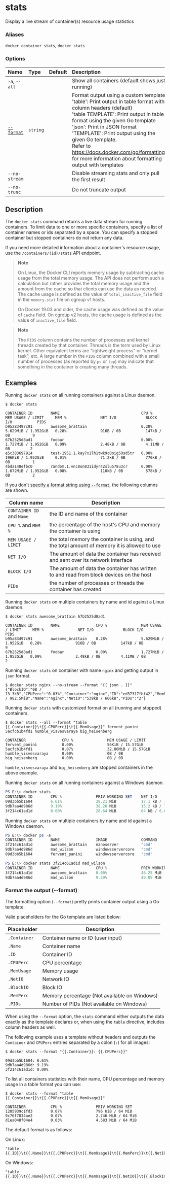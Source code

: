 # stats

<!---MARKER_GEN_START-->
Display a live stream of container(s) resource usage statistics

### Aliases

`docker container stats`, `docker stats`

### Options

| Name                  | Type     | Default | Description                                                                                                                                                                                                                                                                                                                                                                                                                          |
|:----------------------|:---------|:--------|:-------------------------------------------------------------------------------------------------------------------------------------------------------------------------------------------------------------------------------------------------------------------------------------------------------------------------------------------------------------------------------------------------------------------------------------|
| `-a`, `--all`         |          |         | Show all containers (default shows just running)                                                                                                                                                                                                                                                                                                                                                                                     |
| [`--format`](#format) | `string` |         | Format output using a custom template:<br>'table':            Print output in table format with column headers (default)<br>'table TEMPLATE':   Print output in table format using the given Go template<br>'json':             Print in JSON format<br>'TEMPLATE':         Print output using the given Go template.<br>Refer to https://docs.docker.com/go/formatting/ for more information about formatting output with templates |
| `--no-stream`         |          |         | Disable streaming stats and only pull the first result                                                                                                                                                                                                                                                                                                                                                                               |
| `--no-trunc`          |          |         | Do not truncate output                                                                                                                                                                                                                                                                                                                                                                                                               |


<!---MARKER_GEN_END-->

## Description

The `docker stats` command returns a live data stream for running containers. To
limit data to one or more specific containers, specify a list of container names
or ids separated by a space. You can specify a stopped container but stopped
containers do not return any data.

If you need more detailed information about a container's resource usage, use
the `/containers/(id)/stats` API endpoint.

> **Note**
>
> On Linux, the Docker CLI reports memory usage by subtracting cache usage from
> the total memory usage. The API does not perform such a calculation but rather
> provides the total memory usage and the amount from the cache so that clients
> can use the data as needed. The cache usage is defined as the value of
> `total_inactive_file` field in the `memory.stat` file on cgroup v1 hosts.
>
> On Docker 19.03 and older, the cache usage was defined as the value of `cache`
> field. On cgroup v2 hosts, the cache usage is defined as the value of
> `inactive_file` field.

> **Note**
>
> The `PIDS` column contains the number of processes and kernel threads created
> by that container. Threads is the term used by Linux kernel. Other equivalent
> terms are "lightweight process" or "kernel task", etc. A large number in the
> `PIDS` column combined with a small number of processes (as reported by `ps`
> or `top`) may indicate that something in the container is creating many threads.

## Examples

Running `docker stats` on all running containers against a Linux daemon.

```console
$ docker stats

CONTAINER ID        NAME                                    CPU %               MEM USAGE / LIMIT     MEM %               NET I/O             BLOCK I/O           PIDS
b95a83497c91        awesome_brattain                        0.28%               5.629MiB / 1.952GiB   0.28%               916B / 0B           147kB / 0B          9
67b2525d8ad1        foobar                                  0.00%               1.727MiB / 1.952GiB   0.09%               2.48kB / 0B         4.11MB / 0B         2
e5c383697914        test-1951.1.kay7x1lh1twk9c0oig50sd5tr   0.00%               196KiB / 1.952GiB     0.01%               71.2kB / 0B         770kB / 0B          1
4bda148efbc0        random.1.vnc8on831idyr42slu578u3cr      0.00%               1.672MiB / 1.952GiB   0.08%               110kB / 0B          578kB / 0B          2
```

If you don't [specify a format string using `--format`](#format), the
following columns are shown.

| Column name               | Description                                                                                   |
|---------------------------|-----------------------------------------------------------------------------------------------|
| `CONTAINER ID` and `Name` | the ID and name of the container                                                              |
| `CPU %` and `MEM %`       | the percentage of the host's CPU and memory the container is using                            |
| `MEM USAGE / LIMIT`       | the total memory the container is using, and the total amount of memory it is allowed to use  |
| `NET I/O`                 | The amount of data the container has received and sent over its network interface             |
| `BLOCK I/O`               | The amount of data the container has written to and read from block devices on the host       |
| `PIDs`                    | the number of processes or threads the container has created                                  |

Running `docker stats` on multiple containers by name and id against a Linux daemon.

```console
$ docker stats awesome_brattain 67b2525d8ad1

CONTAINER ID        NAME                CPU %               MEM USAGE / LIMIT     MEM %               NET I/O             BLOCK I/O           PIDS
b95a83497c91        awesome_brattain    0.28%               5.629MiB / 1.952GiB   0.28%               916B / 0B           147kB / 0B          9
67b2525d8ad1        foobar              0.00%               1.727MiB / 1.952GiB   0.09%               2.48kB / 0B         4.11MB / 0B         2
```

Running `docker stats` on container with name `nginx` and getting output in `json` format.

```console
$ docker stats nginx --no-stream --format "{{ json . }}"
{"BlockIO":"0B / 13.3kB","CPUPerc":"0.03%","Container":"nginx","ID":"ed37317fbf42","MemPerc":"0.24%","MemUsage":"2.352MiB / 982.5MiB","Name":"nginx","NetIO":"539kB / 606kB","PIDs":"2"}
```

Running `docker stats` with customized format on all (running and stopped) containers.

```console
$ docker stats --all --format "table {{.Container}}\t{{.CPUPerc}}\t{{.MemUsage}}" fervent_panini 5acfcb1b4fd1 humble_visvesvaraya big_heisenberg

CONTAINER                CPU %               MEM USAGE / LIMIT
fervent_panini           0.00%               56KiB / 15.57GiB
5acfcb1b4fd1             0.07%               32.86MiB / 15.57GiB
humble_visvesvaraya      0.00%               0B / 0B
big_heisenberg           0.00%               0B / 0B
```

`humble_visvesvaraya` and `big_heisenberg` are stopped containers in the above example.

Running `docker stats` on all running containers against a Windows daemon.

```powershell
PS E:\> docker stats
CONTAINER ID        CPU %               PRIV WORKING SET    NET I/O             BLOCK I/O
09d3bb5b1604        6.61%               38.21 MiB           17.1 kB / 7.73 kB   10.7 MB / 3.57 MB
9db7aa4d986d        9.19%               38.26 MiB           15.2 kB / 7.65 kB   10.6 MB / 3.3 MB
3f214c61ad1d        0.00%               28.64 MiB           64 kB / 6.84 kB     4.42 MB / 6.93 MB
```

Running `docker stats` on multiple containers by name and id against a Windows daemon.

```powershell
PS E:\> docker ps -a
CONTAINER ID        NAME                IMAGE               COMMAND             CREATED             STATUS              PORTS               NAMES
3f214c61ad1d        awesome_brattain    nanoserver          "cmd"               2 minutes ago       Up 2 minutes                            big_minsky
9db7aa4d986d        mad_wilson          windowsservercore   "cmd"               2 minutes ago       Up 2 minutes                            mad_wilson
09d3bb5b1604        fervent_panini      windowsservercore   "cmd"               2 minutes ago       Up 2 minutes                            affectionate_easley

PS E:\> docker stats 3f214c61ad1d mad_wilson
CONTAINER ID        NAME                CPU %               PRIV WORKING SET    NET I/O             BLOCK I/O
3f214c61ad1d        awesome_brattain    0.00%               46.25 MiB           76.3 kB / 7.92 kB   10.3 MB / 14.7 MB
9db7aa4d986d        mad_wilson          9.59%               40.09 MiB           27.6 kB / 8.81 kB   17 MB / 20.1 MB
```

### <a name="format"></a> Format the output (--format)

The formatting option (`--format`) pretty prints container output
using a Go template.

Valid placeholders for the Go template are listed below:

| Placeholder  | Description                                  |
|--------------|----------------------------------------------|
| `.Container` | Container name or ID (user input)            |
| `.Name`      | Container name                               |
| `.ID`        | Container ID                                 |
| `.CPUPerc`   | CPU percentage                               |
| `.MemUsage`  | Memory usage                                 |
| `.NetIO`     | Network IO                                   |
| `.BlockIO`   | Block IO                                     |
| `.MemPerc`   | Memory percentage (Not available on Windows) |
| `.PIDs`      | Number of PIDs (Not available on Windows)    |

When using the `--format` option, the `stats` command either
outputs the data exactly as the template declares or, when using the
`table` directive, includes column headers as well.

The following example uses a template without headers and outputs the
`Container` and `CPUPerc` entries separated by a colon (`:`) for all images:

```console
$ docker stats --format "{{.Container}}: {{.CPUPerc}}"

09d3bb5b1604: 6.61%
9db7aa4d986d: 9.19%
3f214c61ad1d: 0.00%
```

To list all containers statistics with their name, CPU percentage and memory
usage in a table format you can use:

```console
$ docker stats --format "table {{.Container}}\t{{.CPUPerc}}\t{{.MemUsage}}"

CONTAINER           CPU %               PRIV WORKING SET
1285939c1fd3        0.07%               796 KiB / 64 MiB
9c76f7834ae2        0.07%               2.746 MiB / 64 MiB
d1ea048f04e4        0.03%               4.583 MiB / 64 MiB
```

The default format is as follows:

On Linux:

    "table {{.ID}}\t{{.Name}}\t{{.CPUPerc}}\t{{.MemUsage}}\t{{.MemPerc}}\t{{.NetIO}}\t{{.BlockIO}}\t{{.PIDs}}"

On Windows:

    "table {{.ID}}\t{{.Name}}\t{{.CPUPerc}}\t{{.MemUsage}}\t{{.NetIO}}\t{{.BlockIO}}"


